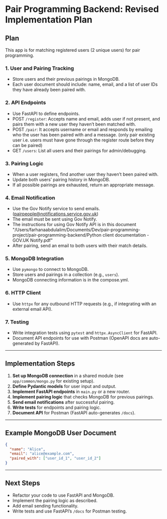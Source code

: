 # Pair Programming Backend: Revised Implementation Plan

## Plan
This app is for matching registered users (2 unique users) for pair programming.

### 1. User and Pairing Tracking
- Store users and their previous pairings in MongoDB.
- Each user document should include: name, email, and a list of user IDs they have already been paired with.

### 2. API Endpoints
- Use FastAPI to define endpoints.
- POST `/register`: Accepts name and email, adds user if not present, and pairs them with a new user they haven’t been matched with.
- POST `/pair`: It accepts username or email and responds by emailing who the user has been paired with and a message. (only pair existing user i.e. users must have gone through the register route before they can be paired)
- GET `/users`: List all users and their pairings for admin/debugging.

### 3. Pairing Logic
- When a user registers, find another user they haven’t been paired with.
- Update both users’ pairing history in MongoDB.
- If all possible pairings are exhausted, return an appropriate message.

### 4. Email Notification
- Use the Gov Notify service to send emails. (pairpeople@notifications.service.gov.uk)
- The email must be sent using Gov Notify.
- The instructions for using Gov Notify API is in this document "/Users/farhanaabdulalim/Documents/Dev/pair-programming-project/pair-programming-backend/Python client documentation - GOV.UK Notify.pdf"
- After pairing, send an email to both users with their match details.

### 5. MongoDB Integration
- Use `pymongo` to connect to MongoDB.
- Store users and pairings in a collection (e.g., `users`).
- MongoDB connecting information is in the compose.yml.

### 6. HTTP Client
- Use `httpx` for any outbound HTTP requests (e.g., if integrating with an external email API).

### 7. Testing
- Write integration tests using `pytest` and `httpx.AsyncClient` for FastAPI.
- Document API endpoints for use with Postman (OpenAPI docs are auto-generated by FastAPI).

---

## Implementation Steps
1. **Set up MongoDB connection** in a shared module (see `app/common/mongo.py` for existing setup).
2. **Define Pydantic models** for user input and output.
3. **Implement FastAPI endpoints** in `main.py` or a new router.
4. **Implement pairing logic** that checks MongoDB for previous pairings.
5. **Send email notifications** after successful pairing.
6. **Write tests** for endpoints and pairing logic.
7. **Document API** for Postman (FastAPI auto-generates `/docs`).

---

## Example MongoDB User Document
```json
{
  "name": "Alice",
  "email": "alice@example.com",
  "paired_with": ["user_id_1", "user_id_2"]
}
```

---

## Next Steps
- Refactor your code to use FastAPI and MongoDB.
- Implement the pairing logic as described.
- Add email sending functionality.
- Write tests and use FastAPI’s `/docs` for Postman testing.
